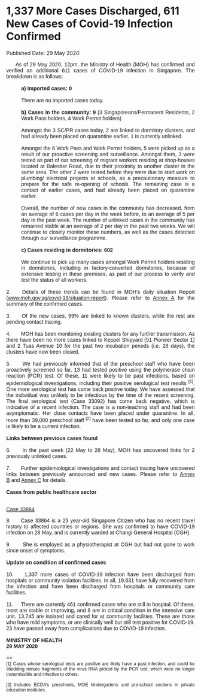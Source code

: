 <html>
    <meta http-equiv="Content-Type" content="text/html; charset=utf-8"/>
    <meta charset="utf-8"/>
    <title>1,337 More Cases Discharged, 611 New Cases of Covid-19 Infection Confirmed</title>
    <body><h1>1,337 More Cases Discharged, 611 New Cases of Covid-19 Infection Confirmed</h1>
    <p>Published Date: 29 May 2020</p> <div style="text-align: justify;"><span style="font-family: Arial; font-size: 14px;">&nbsp; &nbsp;&nbsp; As of 29 May 2020, 12pm, the Ministry of Health (MOH) has confirmed and verified an additional 611 cases of COVID-19 infection in Singapore. The breakdown is as follows:<br><br></span></div><div style="text-align: justify; margin-left: 40px;"><span style="font-family: Arial; font-size: 14px;"><strong>a)&nbsp;Imported cases: 0</strong></span></div><div style="text-align: justify; margin-left: 40px;"><span style="font-family: Arial; font-size: 14px;"><br>There are no imported cases today. </span></div><div style="text-align: justify; margin-left: 40px;"><span style="font-family: Arial; font-size: 14px;"><br><strong>b)&nbsp;Cases in the community: 9 </strong>(3 Singaporeans/Permanent Residents, 2 Work Pass holders, 4 Work Permit holders)</span></div><div style="text-align: justify; margin-left: 40px;"><span style="font-family: Arial; font-size: 14px;"><br>Amongst the 3 SC/PR cases today, 2 are linked to dormitory clusters, and had already been placed on quarantine earlier. 1 is currently unlinked. </span></div><div style="text-align: justify; margin-left: 40px;"><span style="font-family: Arial; font-size: 14px;"><br>Amongst the 6 Work Pass and Work Permit holders, 5 were picked up as a result of our proactive screening and surveillance. Amongst them, 3 were tested as part of our screening of migrant workers residing at shop-houses located at Balestier Road, due to their proximity to another cluster in the same area. The other 2 were tested before they were due to start work on plumbing/ electrical projects at schools, as a precautionary measure to prepare for the safe re-opening of schools. The remaining case is a contact of earlier cases, and had already been placed on quarantine earlier. </span></div><div style="text-align: justify; margin-left: 40px;"><span style="font-family: Arial; font-size: 14px;"><br>Overall, the number of new cases in the community has decreased, from an average of 6 cases per day in the week before, to an average of 5 per day in the past week. The number of unlinked cases in the community has remained stable at an average of 2 per day in the past two weeks. We will continue to closely monitor these numbers, as well as the cases detected through our surveillance programme.<br><br></span></div><div style="text-align: justify; margin-left: 40px;"><span style="font-family: Arial; font-size: 14px;"><strong>c)&nbsp;Cases residing in dormitories: 602<br></strong><br></span><span style="font-family: Arial; font-size: 14px;">We continue to pick up many cases amongst Work Permit holders residing in dormitories, including in factory-converted dormitories, because of extensive testing in these premises, as part of our process to verify and test the status of all workers. </span></div><div style="text-align: justify;"><span style="font-family: Arial; font-size: 14px;"><br>2. &nbsp;&nbsp; Details of these trends can be found in MOH’s daily situation Report (<a title="" href="http://www.moh.gov.sg/covid-19/situation-report" target="">www.moh.gov.sg/covid-19/situation-report</a>). Please refer to <a title="Annex A" href="/docs/librariesprovider5/pressroom/press-releases/moh-press-release---annex-a-(29-may-2020).pdf?sfvrsn=f8985bf8_0">Annex A</a>&nbsp;for the summary of the confirmed cases.<br><br></span></div><div style="text-align: justify;"><span style="font-family: Arial; font-size: 14px;">3. &nbsp; &nbsp; Of the new cases, 99% are linked to known clusters, while the rest are pending contact tracing. </span></div><div style="text-align: justify;"><span style="font-family: Arial; font-size: 14px;"><br>4. &nbsp; &nbsp; &nbsp; MOH has been monitoring existing clusters for any further transmission. As there have been no more cases linked to Keppel Shipyard (51 Pioneer Sector 1) and 2 Tuas Avenue 10 for the past two incubation periods (i.e. 28 days), the clusters have now been closed.<br><br></span><span style="font-family: Arial; font-size: 14px;">5. &nbsp; &nbsp; We had previously informed that of the preschool staff who have been proactively screened so far, 13 had tested positive using the polymerase chain reaction (PCR) test. Of these, 11 were likely to be past infections, based on epidemiological investigations, including their positive serological test results <sup>[1]</sup>. One more serological test has come back positive today. We have assessed that the individual was unlikely to be infectious by the time of the recent screening. The final serological test (Case 33092) has come back negative, which is indicative of a recent infection. The case is a non-teaching staff and had been asymptomatic. Her close contacts have been placed under quarantine. In all, more than 39,000 preschool staff <sup>[2]</sup> have been tested so far, and only one case is likely to be a current infection.<br><br></span></div><div style="text-align: justify;"><span style="font-family: Arial; font-size: 14px;"><strong>Links between previous cases found</strong></span></div><div style="text-align: justify;"><span style="font-family: Arial; font-size: 14px;"><br>6. &nbsp; &nbsp; In the past week (22 May to 28 May), MOH has uncovered links for 2 previously unlinked cases. <br><br></span></div><div style="text-align: justify;"><span style="font-family: Arial; font-size: 14px;">7. &nbsp; &nbsp;&nbsp; Further epidemiological investigations and contact tracing have uncovered links between previously announced and new cases. Please refer to <a title="Annex B" href="/docs/librariesprovider5/pressroom/press-releases/moh-press-release---annex-b-(29-may-2020).pdf?sfvrsn=a880b0bb_0">Annex B</a>&nbsp;and <a title="Annex C" href="/docs/librariesprovider5/pressroom/press-releases/moh-press-release---annex-c-(29-may-2020)-(1).pdf?sfvrsn=474cfe2_0">Annex C</a>&nbsp;for details.<br><br></span></div><div style="text-align: justify;"><span style="font-family: Arial; font-size: 14px;"><strong>Cases from public healthcare sector</strong></span></div><div style="text-align: justify;"><span style="font-family: Arial; font-size: 14px;"><br> </span><p><u><span style="font-family: Arial; font-size: 14px;">Case 33864</span></u><span style="font-family: Arial; font-size: 14px;"><br></span></p></div><div style="text-align: justify;"><span style="font-family: Arial; font-size: 14px;">8. &nbsp; &nbsp; Case 33864 is a 25 year-old Singapore Citizen who has no recent travel history to affected countries or regions. She was confirmed to have COVID-19 infection on 28 May, and is currently warded at Changi General Hospital (CGH).</span></div><div style="text-align: justify;"><span style="font-family: Arial; font-size: 14px;"><br>9. &nbsp; &nbsp;&nbsp; She is employed as a physiotherapist at CGH but had not gone to work since onset of symptoms.<br><br></span></div><div style="text-align: justify;"><span style="font-family: Arial; font-size: 14px;"><strong>Update on condition of confirmed cases</strong></span></div><div style="text-align: justify;"><span style="font-family: Arial; font-size: 14px;"><br>10. &nbsp;&nbsp; 1,337 more cases of COVID-19 infection have been discharged from hospitals or community isolation facilities. In all, 19,631 have fully recovered from the infection and have been discharged from hospitals or community care facilities.<br><br> </span></div><div style="text-align: justify;"><span style="font-family: Arial; font-size: 14px;">11. &nbsp; &nbsp; There are currently 461 confirmed cases who are still in hospital. Of these, most are stable or improving, and 8 are in critical condition in the intensive care unit. 13,745 are isolated and cared for at community facilities. These are those who have mild symptoms, or are clinically well but still test positive for COVID-19. 23 have passed away from complications due to COVID-19 infection. </span></div><div style="text-align: justify;"><span style="font-family: Arial;"><span style="font-size: 14px;"><br><strong>MINISTRY OF HEALTH<br>29 MAY 2020</strong><br><br>==<br><span style="font-size: 12px;">[1]&nbsp;Cases whose serological tests are positive are likely have a past infection, and could be shedding minute fragments of the virus RNA picked by the PCR test, which were no longer transmissible and infective to others.<br><br>[2]&nbsp;Includes ECDA’s preschools, MOE kindergartens and pre-school sections in private education institutes.</span><br></span></span></div></body>
</html>